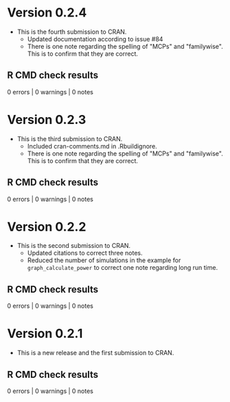 # Version 0.2.4

- This is the fourth submission to CRAN.
  + Updated documentation according to issue #84
  + There is one note regarding the spelling of "MCPs" and "familywise". This is
    to confirm that they are correct.

## R CMD check results

0 errors | 0 warnings | 0 notes

# Version 0.2.3

- This is the third submission to CRAN.
  + Included cran-comments.md in .Rbuildignore.
  + There is one note regarding the spelling of "MCPs" and "familywise". This is
    to confirm that they are correct.

## R CMD check results

0 errors | 0 warnings | 0 notes

# Version 0.2.2

- This is the second submission to CRAN.
  + Updated citations to correct three notes.
  + Reduced the number of simulations in the example for `graph_calculate_power`
    to correct one note regarding long run time.

## R CMD check results

0 errors | 0 warnings | 0 notes

# Version 0.2.1

- This is a new release and the first submission to CRAN.

## R CMD check results

0 errors | 0 warnings | 0 notes

